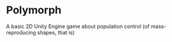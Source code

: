 # Polymorph
A basic 2D Unity Engine game about population control (of mass-reproducing shapes, that is)
